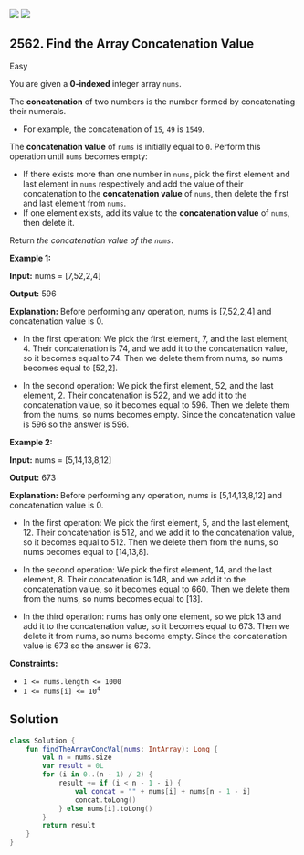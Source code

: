 [![](https://img.shields.io/github/stars/javadev/LeetCode-in-Kotlin?label=Stars&style=flat-square)](https://github.com/javadev/LeetCode-in-Kotlin)
[![](https://img.shields.io/github/forks/javadev/LeetCode-in-Kotlin?label=Fork%20me%20on%20GitHub%20&style=flat-square)](https://github.com/javadev/LeetCode-in-Kotlin/fork)

## 2562\. Find the Array Concatenation Value

Easy

You are given a **0-indexed** integer array `nums`.

The **concatenation** of two numbers is the number formed by concatenating their numerals.

*   For example, the concatenation of `15`, `49` is `1549`.

The **concatenation value** of `nums` is initially equal to `0`. Perform this operation until `nums` becomes empty:

*   If there exists more than one number in `nums`, pick the first element and last element in `nums` respectively and add the value of their concatenation to the **concatenation value** of `nums`, then delete the first and last element from `nums`.
*   If one element exists, add its value to the **concatenation value** of `nums`, then delete it.

Return _the concatenation value of the `nums`_.

**Example 1:**

**Input:** nums = [7,52,2,4]

**Output:** 596

**Explanation:** Before performing any operation, nums is [7,52,2,4] and concatenation value is 0. 

- In the first operation: We pick the first element, 7, and the last element, 4. Their concatenation is 74, and we add it to the concatenation value, so it becomes equal to 74. Then we delete them from nums, so nums becomes equal to [52,2]. 

- In the second operation: We pick the first element, 52, and the last element, 2. Their concatenation is 522, and we add it to the concatenation value, so it becomes equal to 596. Then we delete them from the nums, so nums becomes empty. Since the concatenation value is 596 so the answer is 596.

**Example 2:**

**Input:** nums = [5,14,13,8,12]

**Output:** 673

**Explanation:** Before performing any operation, nums is [5,14,13,8,12] and concatenation value is 0. 

- In the first operation: We pick the first element, 5, and the last element, 12. Their concatenation is 512, and we add it to the concatenation value, so it becomes equal to 512. Then we delete them from the nums, so nums becomes equal to [14,13,8]. 

- In the second operation: We pick the first element, 14, and the last element, 8. Their concatenation is 148, and we add it to the concatenation value, so it becomes equal to 660. Then we delete them from the nums, so nums becomes equal to [13]. 

- In the third operation: nums has only one element, so we pick 13 and add it to the concatenation value, so it becomes equal to 673. Then we delete it from nums, so nums become empty. Since the concatenation value is 673 so the answer is 673.

**Constraints:**

*   `1 <= nums.length <= 1000`
*   <code>1 <= nums[i] <= 10<sup>4</sup></code>

## Solution

```kotlin
class Solution {
    fun findTheArrayConcVal(nums: IntArray): Long {
        val n = nums.size
        var result = 0L
        for (i in 0..(n - 1) / 2) {
            result += if (i < n - 1 - i) {
                val concat = "" + nums[i] + nums[n - 1 - i]
                concat.toLong()
            } else nums[i].toLong()
        }
        return result
    }
}
```